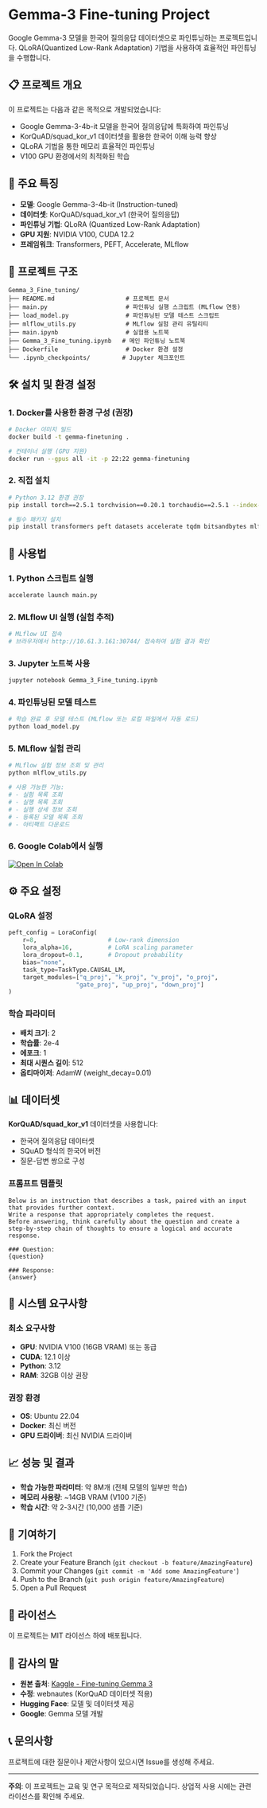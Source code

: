 # Gemma-3 Fine-tuning Project

Google Gemma-3 모델을 한국어 질의응답 데이터셋으로 파인튜닝하는 프로젝트입니다. QLoRA(Quantized Low-Rank Adaptation) 기법을 사용하여 효율적인 파인튜닝을 수행합니다.

## 📋 프로젝트 개요

이 프로젝트는 다음과 같은 목적으로 개발되었습니다:
- Google Gemma-3-4b-it 모델을 한국어 질의응답에 특화하여 파인튜닝
- KorQuAD/squad_kor_v1 데이터셋을 활용한 한국어 이해 능력 향상
- QLoRA 기법을 통한 메모리 효율적인 파인튜닝
- V100 GPU 환경에서의 최적화된 학습

## 🚀 주요 특징

- **모델**: Google Gemma-3-4b-it (Instruction-tuned)
- **데이터셋**: KorQuAD/squad_kor_v1 (한국어 질의응답)
- **파인튜닝 기법**: QLoRA (Quantized Low-Rank Adaptation)
- **GPU 지원**: NVIDIA V100, CUDA 12.2
- **프레임워크**: Transformers, PEFT, Accelerate, MLflow

## 📁 프로젝트 구조

```
Gemma_3_Fine_tuning/
├── README.md                    # 프로젝트 문서
├── main.py                      # 파인튜닝 실행 스크립트 (MLflow 연동)
├── load_model.py                # 파인튜닝된 모델 테스트 스크립트
├── mlflow_utils.py              # MLflow 실험 관리 유틸리티
├── main.ipynb                   # 실험용 노트북
├── Gemma_3_Fine_tuning.ipynb   # 메인 파인튜닝 노트북
├── Dockerfile                   # Docker 환경 설정
└── .ipynb_checkpoints/         # Jupyter 체크포인트
```

## 🛠️ 설치 및 환경 설정

### 1. Docker를 사용한 환경 구성 (권장)

```bash
# Docker 이미지 빌드
docker build -t gemma-finetuning .

# 컨테이너 실행 (GPU 지원)
docker run --gpus all -it -p 22:22 gemma-finetuning
```

### 2. 직접 설치

```bash
# Python 3.12 환경 권장
pip install torch==2.5.1 torchvision==0.20.1 torchaudio==2.5.1 --index-url https://download.pytorch.org/whl/cu121

# 필수 패키지 설치
pip install transformers peft datasets accelerate tqdm bitsandbytes mlflow
```

## 🎯 사용법

### 1. Python 스크립트 실행

```bash
accelerate launch main.py
```

### 2. MLflow UI 실행 (실험 추적)

```bash
# MLflow UI 접속
# 브라우저에서 http://10.61.3.161:30744/ 접속하여 실험 결과 확인
```

### 3. Jupyter 노트북 사용

```bash
jupyter notebook Gemma_3_Fine_tuning.ipynb
```

### 4. 파인튜닝된 모델 테스트

```bash
# 학습 완료 후 모델 테스트 (MLflow 또는 로컬 파일에서 자동 로드)
python load_model.py
```

### 5. MLflow 실험 관리

```bash
# MLflow 실험 정보 조회 및 관리
python mlflow_utils.py

# 사용 가능한 기능:
# - 실험 목록 조회
# - 실행 목록 조회
# - 실행 상세 정보 조회
# - 등록된 모델 목록 조회
# - 아티팩트 다운로드
```

### 6. Google Colab에서 실행

[![Open In Colab](https://colab.research.google.com/assets/colab-badge.svg)](https://colab.research.google.com/github/100milliongold/Gemma_3_Fine_tuning/blob/main/Gemma_3_Fine_tuning.ipynb)

## ⚙️ 주요 설정

### QLoRA 설정
```python
peft_config = LoraConfig(
    r=8,                    # Low-rank dimension
    lora_alpha=16,          # LoRA scaling parameter
    lora_dropout=0.1,       # Dropout probability
    bias="none",
    task_type=TaskType.CAUSAL_LM,
    target_modules=["q_proj", "k_proj", "v_proj", "o_proj", 
                   "gate_proj", "up_proj", "down_proj"]
)
```

### 학습 파라미터
- **배치 크기**: 2
- **학습률**: 2e-4
- **에포크**: 1
- **최대 시퀀스 길이**: 512
- **옵티마이저**: AdamW (weight_decay=0.01)

## 📊 데이터셋

**KorQuAD/squad_kor_v1** 데이터셋을 사용합니다:
- 한국어 질의응답 데이터셋
- SQuAD 형식의 한국어 버전
- 질문-답변 쌍으로 구성

### 프롬프트 템플릿
```
Below is an instruction that describes a task, paired with an input that provides further context.
Write a response that appropriately completes the request.
Before answering, think carefully about the question and create a step-by-step chain of thoughts to ensure a logical and accurate response.

### Question:
{question}

### Response:
{answer}
```

## 🔧 시스템 요구사항

### 최소 요구사항
- **GPU**: NVIDIA V100 (16GB VRAM) 또는 동급
- **CUDA**: 12.1 이상
- **Python**: 3.12
- **RAM**: 32GB 이상 권장

### 권장 환경
- **OS**: Ubuntu 22.04
- **Docker**: 최신 버전
- **GPU 드라이버**: 최신 NVIDIA 드라이버

## 📈 성능 및 결과

- **학습 가능한 파라미터**: 약 8M개 (전체 모델의 일부만 학습)
- **메모리 사용량**: ~14GB VRAM (V100 기준)
- **학습 시간**: 약 2-3시간 (10,000 샘플 기준)

## 🤝 기여하기

1. Fork the Project
2. Create your Feature Branch (`git checkout -b feature/AmazingFeature`)
3. Commit your Changes (`git commit -m 'Add some AmazingFeature'`)
4. Push to the Branch (`git push origin feature/AmazingFeature`)
5. Open a Pull Request

## 📝 라이선스

이 프로젝트는 MIT 라이선스 하에 배포됩니다.

## 🙏 감사의 말

- **원본 출처**: [Kaggle - Fine-tuning Gemma 3](https://www.kaggle.com/code/kingabzpro/fine-tuning-gemma-3-finq-a-reasoning)
- **수정**: webnautes (KorQuAD 데이터셋 적용)
- **Hugging Face**: 모델 및 데이터셋 제공
- **Google**: Gemma 모델 개발

## 📞 문의사항

프로젝트에 대한 질문이나 제안사항이 있으시면 Issue를 생성해 주세요.

---

**주의**: 이 프로젝트는 교육 및 연구 목적으로 제작되었습니다. 상업적 사용 시에는 관련 라이선스를 확인해 주세요.